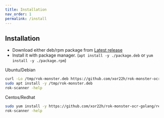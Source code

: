 ```yaml
---
title: Installation
nav_order: 1
permalink: /install
---
```


## Installation

- Download either deb/rpm package from [Latest release](https://github.com/xor22h/rok-monster-ocr-golang/releases/latest/) 
- Install it with package manager. (`apt install -y ./package.deb` or `yum install -y ./package.rpm`)

Ubuntu/Debian

```bash
curl -Lo /tmp/rok-monster.deb https://github.com/xor22h/rok-monster-ocr-golang/releases/latest/download/rok-monster-ocr-golang.deb
sudo apt install -y /tmp/rok-monster.deb
rok-scanner -help
```

Centos/Redhat

```bash
sudo yum install -y https://github.com/xor22h/rok-monster-ocr-golang/releases/latest/download/rok-monster-ocr-golang.rpm
rok-scanner -help
```